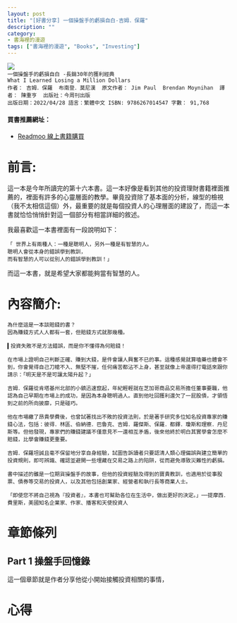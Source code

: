 ```yaml
---
layout: post
title: "[好書分享] 一個操盤手的虧損自白-吉姆．保羅"
description: ""
category: 
- 書海裡的漫遊
tags: ["書海裡的漫遊", "Books", "Investing"]
---
```


<div><a href="http://moo.im/a/kxzGOV" title="一個操盤手的虧損自白"><img src="https://cdn.readmoo.com/cover/gm/lei9oam_210x315.jpg?v=0"></a></div




```
一個操盤手的虧損自白 -長銷30年的獲利經典
What I Learned Losing a Million Dollars
作者： 吉姆．保羅  布南登．莫尼漢  原文作者： Jim Paul  Brendan Moynihan  譯者： 陳重亨  出版社：今周刊出版 
出版日期：2022/04/28 語言：繁體中文 ISBN: 9786267014547 字數： 91,768
```

#### 買書推薦網址：

- [Readmoo 線上書籍購買](http://moo.im/a/kxzGOV)

# 前言:

這一本是今年所讀完的第十六本書。這一本好像是看到其他的投資理財書籍裡面推薦的，裡面有許多的心靈層面的教學。畢竟投資除了基本面的分析，線型的檢視（我不太相信這個）外，最重要的就是每個投資人的心理層面的建設了，而這一本書就恰恰悄悄針對這一個部分有相當詳細的敘述。

我最喜歡這一本書裡面有一段說明如下：

```
「 世界上有兩種人：一種是聰明人，另外一種是有智慧的人。
聰明人會從本身的錯誤學到教訓，
而有智慧的人可以從別人的錯誤學到教訓！」
```

而這一本書，就是希望大家都能夠當有智慧的人。

# 內容簡介:

```
為什麼這是一本談賠錢的書？
因為賺錢方式人人都有一套，但賠錢方式就那幾種。

▍投資失敗不是方法錯誤，而是你不懂得為何賠錢！

在市場上證明自己判斷正確、賺到大錢，是件會讓人興奮不已的事。這種感覺就算嗑藥也體會不到，你會覺得自己刀槍不入、無堅不摧，任何痛苦都沾不上身，甚至就像上帝還得打電話來跟你請示：「明天是不是可讓太陽升起？」

吉姆．保羅從肯塔基州北部的小鎮迅速竄起，年紀輕輕就在芝加哥商品交易所擔任董事要職，他認為自己早期在市場上的成功，是因為本身聰明過人。直到他吐回獲利還欠了一屁股債，才領悟到之前的所向披靡，只是碰巧。

他在市場繳了昂貴學費後，也曾試著找出不敗的投資法則，於是著手研究多位知名投資專家的賺錢心法，包括：彼得．林區、伯納德．巴魯克、吉姆．羅傑斯、保羅．都鐸．瓊斯和理察．丹尼斯等。但他發現，專家們的賺錢建議不僅意見不一還相互矛盾，後來他終於明白其實學會怎麼不賠錢，比學會賺錢更重要。

吉姆．保羅坦誠且毫不保留地分享自身經驗，試圖告訴讀者只要認清人類心理偏誤與建立簡單的投資規則，即可辨識、確認並避開一些埋藏在交易之路上的陷阱，從而避免導致災難性的虧損。

書中描述的雖是一位期貨操盤手的故事，但他的投資經驗及得到的寶貴教訓，也適用於從事股票、債券等交易的投資人，以及其他包括創業家、經營者和執行長等商業人士。

「即使您不將自己視為『投資者』，本書也可幫助各位在生活中，做出更好的決定。」──提摩西．費里斯，美國知名企業家、作家、播客和天使投資人
```

# 章節條列

## Part 1 操盤手回憶錄

這一個章節就是作者分享他從小開始接觸投資相關的事情，

# 心得

